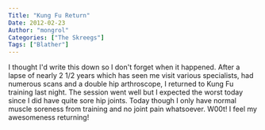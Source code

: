 ```yaml
---
Title: "Kung Fu Return"
Date: 2012-02-23
Author: "mongrol"
Categories: ["The Skreegs"]
Tags: ["Blather"]
---
```


I thought I'd write this down so I don't forget when it happened. After
a lapse of nearly 2 1/2 years which has seen me visit various
specialists, had numerous scans and a double hip arthroscope, I returned
to Kung Fu training last night. The session went well but I expected the
worst today since I did have quite sore hip joints. Today though I only
have normal muscle soreness from training and no joint pain whatsoever.
W00t! I feel my awesomeness returning!
